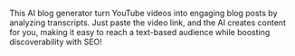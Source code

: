 This AI blog generator turn YouTube videos into engaging blog posts by analyzing transcripts. Just paste the video link, and the AI creates content for you, making it easy to reach a text-based audience while boosting discoverability with SEO!
